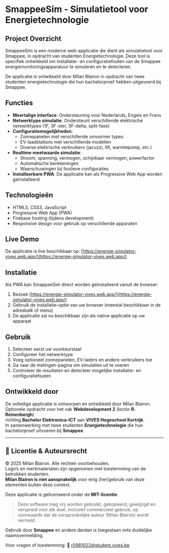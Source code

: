 # SmappeeSim - Simulatietool voor Energietechnologie

## Project Overzicht

SmappeeSim is een moderne web-applicatie die dient als simulatietool voor Smappee, in opdracht van studenten Energietechnologie. Deze tool is specifiek ontwikkeld om installatie- en configuratiefouten van de Smappee energiemonitoringsapparatuur te simuleren en te detecteren.

De applicatie is ontwikkeld door Milan Blairon in opdracht van twee studenten energietechnologie die hun bachelorproef hebben uitgevoerd bij Smappee.

## Functies

- **Meertalige interface**: Ondersteuning voor Nederlands, Engels en Frans
- **Netwerktype simulatie**: Ondersteunt verschillende elektrische netwerktypes (1F, 3F-ster, 3F-delta, split-fase)
- **Configuratiemogelijkheden**:
  - Zonnepanelen met verschillende omvormer types
  - EV-laadstations met verschillende modellen
  - Diverse elektrische verbruikers (jacuzzi, lift, warmtepomp, etc.)
- **Realtime meetwaarde simulatie**:
  - Stroom, spanning, vermogen, schijnbaar vermogen, powerfactor
  - Automatische berekeningen
  - Waarschuwingen bij foutieve configuraties
- **Installeerbare PWA**: De applicatie kan als Progressive Web App worden geïnstalleerd

## Technologieën

- HTML5, CSS3, JavaScript
- Progressive Web App (PWA)
- Firebase hosting (tijdens development)
- Responsive design voor gebruik op verschillende apparaten

## Live Demo

De applicatie is live beschikbaar op: [https://energie-simulator-vives.web.app/](https://energie-simulator-vives.web.app/)

## Installatie

Als PWA kan SmappeeSim direct worden geïnstalleerd vanuit de browser:

1. Bezoek [https://energie-simulator-vives.web.app/](https://energie-simulator-vives.web.app/)
2. Gebruik de installatie-optie van uw browser (meestal beschikbaar in de adresbalk of menu)
3. De applicatie zal nu beschikbaar zijn als native applicatie op uw apparaat

## Gebruik

1. Selecteer eerst uw voorkeurstaal
2. Configureer het netwerktype
3. Voeg optioneel zonnepanelen, EV-laders en andere verbruikers toe
4. Ga naar de metingen-pagina om simulaties uit te voeren
5. Controleer de resultaten en detecteer mogelijke installatie- en configuratiefouten

## Ontwikkeld door

De volledige applicatie is ontworpen en ontwikkeld door Milan Blairon.  
Optionele opdracht voor het vak **Webdevelopment 2** (lector **R. Reinenbergh**)  
richting **Bachelor Elektronica-ICT** aan **VIVES Hogeschool Kortrijk**.  
In samenwerking met twee studenten **Energietechnologie** die hun bachelorproef uitvoeren bij **Smappee**.

---

## 📄 Licentie & Auteursrecht

© 2025 Milan Blairon. Alle rechten voorbehouden.  
Logo’s en merkmaterialen zijn opgenomen met toestemming van de betrokken studenten.  
**Milan Blairon is niet aansprakelijk** voor enig (her)gebruik van deze elementen buiten deze context.

Deze applicatie is gelicenseerd onder de **MIT-licentie**:

> Deze software mag vrij worden gebruikt, gekopieerd, gewijzigd en verspreid voor elk doel, inclusief commercieel gebruik, op voorwaarde dat de oorspronkelijke auteur (Milan Blairon) wordt vermeld.

Gebruik door **Smappee** en andere derden is toegestaan mits duidelijke naamsvermelding.

Voor vragen of toestemming:
📧 r0981022@student.vives.be